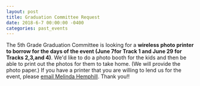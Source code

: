 ```yaml
---
layout: post
title: Graduation Committee Request
date: 2018-6-7 00:00:00 -0400
categories: past_events
---
```

The 5th Grade Graduation Committee is looking for a **wireless photo printer to borrow for the days of the event (June 7for Track 1 and June 29 for Tracks 2,3,and 4)**.  We'd like to do a photo booth for the kids and then be able to print out the photos for them to take home.  (We will provide the photo paper.)  If you have a printer that you are willing to lend us for the event, please [email Melinda Hemphill](mailto:jaymelinda@yahoo.com).  Thank you!!

